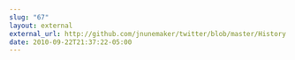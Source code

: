 ```yaml
---
slug: "67"
layout: external
external_url: http://github.com/jnunemaker/twitter/blob/master/History
date: 2010-09-22T21:37:22-05:00
---
```

